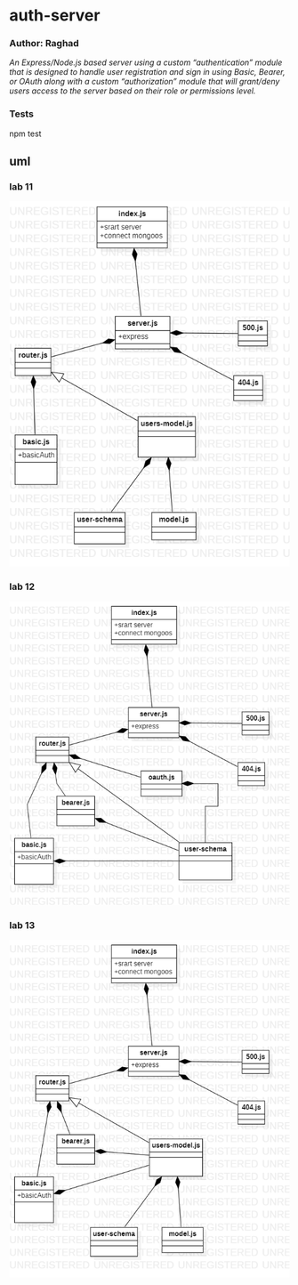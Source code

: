 # auth-server
### Author: Raghad
*An Express/Node.js based server using a custom “authentication” module that is designed to handle user registration and sign in using Basic, Bearer, or OAuth along with a custom “authorization” module that will grant/deny users access to the server based on their role or permissions level.*


### Tests
npm test




## uml

### lab 11
![Image](/assets/lab11.png)

### lab 12
![Image](/assets/lab12.png)

### lab 13
![Image](/assets/lab13.png)